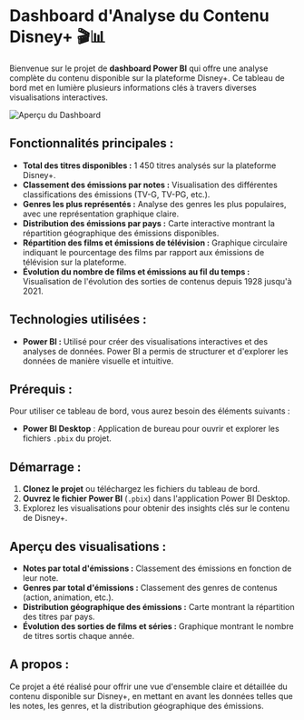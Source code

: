 # Dashboard d'Analyse du Contenu Disney+ 🎬📊

Bienvenue sur le projet de **dashboard Power BI** qui offre une analyse complète du contenu disponible sur la plateforme Disney+. Ce tableau de bord met en lumière plusieurs informations clés à travers diverses visualisations interactives.

![Aperçu du Dashboard](./Capture%20d%27%C3%A9cran%202024-10-17%20114046.png)

## Fonctionnalités principales :

- **Total des titres disponibles :** 1 450 titres analysés sur la plateforme Disney+.
- **Classement des émissions par notes :** Visualisation des différentes classifications des émissions (TV-G, TV-PG, etc.).
- **Genres les plus représentés :** Analyse des genres les plus populaires, avec une représentation graphique claire.
- **Distribution des émissions par pays :** Carte interactive montrant la répartition géographique des émissions disponibles.
- **Répartition des films et émissions de télévision :** Graphique circulaire indiquant le pourcentage des films par rapport aux émissions de télévision sur la plateforme.
- **Évolution du nombre de films et émissions au fil du temps :** Visualisation de l'évolution des sorties de contenus depuis 1928 jusqu'à 2021.

## Technologies utilisées :

- **Power BI :** Utilisé pour créer des visualisations interactives et des analyses de données. Power BI a permis de structurer et d'explorer les données de manière visuelle et intuitive.
  
## Prérequis :

Pour utiliser ce tableau de bord, vous aurez besoin des éléments suivants :
- **Power BI Desktop** : Application de bureau pour ouvrir et explorer les fichiers `.pbix` du projet.
  
## Démarrage :

1. **Clonez le projet** ou téléchargez les fichiers du tableau de bord.
2. **Ouvrez le fichier Power BI** (`.pbix`) dans l'application Power BI Desktop.
3. Explorez les visualisations pour obtenir des insights clés sur le contenu de Disney+.

## Aperçu des visualisations :

- **Notes par total d'émissions :** Classement des émissions en fonction de leur note.
- **Genres par total d'émissions :** Classement des genres de contenus (action, animation, etc.).
- **Distribution géographique des émissions :** Carte montrant la répartition des titres par pays.
- **Évolution des sorties de films et séries :** Graphique montrant le nombre de titres sortis chaque année.
  
## A propos :

Ce projet a été réalisé pour offrir une vue d'ensemble claire et détaillée du contenu disponible sur Disney+, en mettant en avant les données telles que les notes, les genres, et la distribution géographique des émissions.
